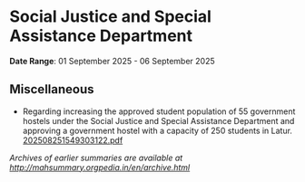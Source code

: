 # Social Justice and Special Assistance Department

**Date Range**: 01 September 2025 - 06 September 2025


## Miscellaneous
- Regarding increasing the approved student population of 55 government hostels under the Social Justice and Special Assistance Department and approving a government hostel with a capacity of 250 students in Latur.\
  [202508251549303122.pdf](https://gr.maharashtra.gov.in/Site/Upload/Government%20Resolutions/English/202508251549303122.pdf)


*Archives of earlier summaries are available at http://mahsummary.orgpedia.in/en/archive.html*